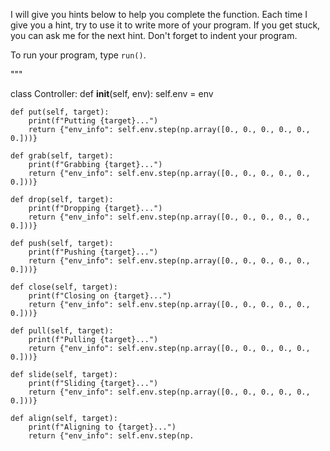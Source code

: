 

I will give you hints below to help you complete the function.
Each time I give you a hint, try to use it to write more of your program.
If you get stuck, you can ask me for the next hint.
Don't forget to indent your program.

To run your program, type `run()`.

"""


class Controller:
    def __init__(self, env):
        self.env = env

    def put(self, target):
        print(f"Putting {target}...")
        return {"env_info": self.env.step(np.array([0., 0., 0., 0., 0., 0.]))}

    def grab(self, target):
        print(f"Grabbing {target}...")
        return {"env_info": self.env.step(np.array([0., 0., 0., 0., 0., 0.]))}

    def drop(self, target):
        print(f"Dropping {target}...")
        return {"env_info": self.env.step(np.array([0., 0., 0., 0., 0., 0.]))}

    def push(self, target):
        print(f"Pushing {target}...")
        return {"env_info": self.env.step(np.array([0., 0., 0., 0., 0., 0.]))}

    def close(self, target):
        print(f"Closing on {target}...")
        return {"env_info": self.env.step(np.array([0., 0., 0., 0., 0., 0.]))}

    def pull(self, target):
        print(f"Pulling {target}...")
        return {"env_info": self.env.step(np.array([0., 0., 0., 0., 0., 0.]))}

    def slide(self, target):
        print(f"Sliding {target}...")
        return {"env_info": self.env.step(np.array([0., 0., 0., 0., 0., 0.]))}

    def align(self, target):
        print(f"Aligning to {target}...")
        return {"env_info": self.env.step(np.